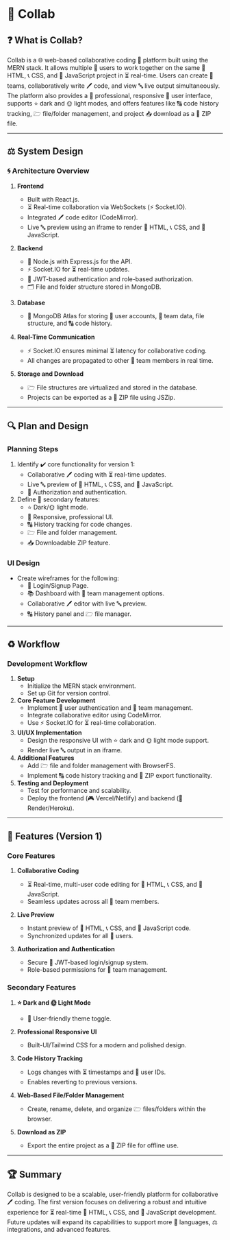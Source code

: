 # 🤖 Collab

## ❓ What is Collab?
Collab is a 🌐 web-based collaborative coding 🔧 platform built using the MERN stack. It allows multiple 👤 users to work together on the same 🕌 HTML, 📞 CSS, and 📱 JavaScript project in ⏳ real-time. Users can create 👥 teams, collaboratively write 🖊️ code, and view 🔤 live output simultaneously. The platform also provides a 🏢 professional, responsive 🔄 user interface, supports ⭐ dark and 🌞 light modes, and offers features like 🔠 code history tracking, 🗁 file/folder management, and project 📥 download as a 📎 ZIP file.

---

## ⚖️ System Design

### **🌀 Architecture Overview**
1. **Frontend**
   - Built with React.js.
   - ⏳ Real-time collaboration via WebSockets (⚡ Socket.IO).
   - Integrated 🖊️ code editor (CodeMirror).
   - Live 🔤 preview using an iframe to render 🕌 HTML, 📞 CSS, and 📱 JavaScript.

2. **Backend**
   - 🐄 Node.js with Express.js for the API.
   - ⚡ Socket.IO for ⏳ real-time updates.
   - 🔐 JWT-based authentication and role-based authorization.
   - 🗂️ File and folder structure stored in MongoDB.

3. **Database**
   - 📝 MongoDB Atlas for storing 👤 user accounts, 👥 team data, file structure, and 🔠 code history.

4. **Real-Time Communication**
   - ⚡ Socket.IO ensures minimal ⏳ latency for collaborative coding.
   - All changes are propagated to other 👤 team members in real time.

5. **Storage and Download**
   - 🗁 File structures are virtualized and stored in the database.
   - Projects can be exported as a 📎 ZIP file using JSZip.

---

## 🔍 Plan and Design

### **Planning Steps**
1. Identify ✔️ core functionality for version 1:
   - Collaborative 🖊️ coding with ⏳ real-time updates.
   - Live 🔤 preview of 🕌 HTML, 📞 CSS, and 📱 JavaScript.
   - 🔐 Authorization and authentication.
2. Define 🔶 secondary features:
   - ⭐ Dark/🌞 light mode.
   - 🏢 Responsive, professional UI.
   - 🔠 History tracking for code changes.
   - 🗁 File and folder management.
   - 📥 Downloadable ZIP feature.

### **UI Design**
- Create wireframes for the following:
  - 🔑 Login/Signup Page.
  - 📚 Dashboard with 👥 team management options.
  - Collaborative 🖊️ editor with live 🔤 preview.
  - 🔠 History panel and 🗁 file manager.

---

## ♻️ Workflow

### **Development Workflow**
1. **Setup**
   - Initialize the MERN stack environment.
   - Set up Git for version control.
2. **Core Feature Development**
   - Implement 🔐 user authentication and 👥 team management.
   - Integrate collaborative editor using CodeMirror.
   - Use ⚡ Socket.IO for ⏳ real-time collaboration.
3. **UI/UX Implementation**
   - Design the responsive UI with ⭐ dark and 🌞 light mode support.
   - Render live 🔤 output in an iframe.
4. **Additional Features**
   - Add 🗁 file and folder management with BrowserFS.
   - Implement 🔠 code history tracking and 📎 ZIP export functionality.
5. **Testing and Deployment**
   - Test for performance and scalability.
   - Deploy the frontend (🎮 Vercel/Netlify) and backend (🏡 Render/Heroku).

---

## 🔧 Features (Version 1)

### Core Features
1. **Collaborative Coding**
   - ⏳ Real-time, multi-user code editing for 🕌 HTML, 📞 CSS, and 📱 JavaScript.
   - Seamless updates across all 👥 team members.

2. **Live Preview**
   - Instant preview of 🕌 HTML, 📞 CSS, and 📱 JavaScript code.
   - Synchronized updates for all 👤 users.

3. **Authorization and Authentication**
   - Secure 🔐 JWT-based login/signup system.
   - Role-based permissions for 👥 team management.

### Secondary Features
1. **⭐ Dark and 🌞 Light Mode**
   - 📲 User-friendly theme toggle.

2. **Professional Responsive UI**
   - Built-UI/Tailwind CSS for a modern and polished design.

3. **Code History Tracking**
   - Logs changes with ⏳ timestamps and 👤 user IDs.
   - Enables reverting to previous versions.

4. **Web-Based File/Folder Management**
   - Create, rename, delete, and organize 🗁 files/folders within the browser.

5. **Download as ZIP**
   - Export the entire project as a 📎 ZIP file for offline use.

---

## 🏆 Summary
Collab is designed to be a scalable, user-friendly platform for collaborative 🖊️ coding. The first version focuses on delivering a robust and intuitive experience for ⏳ real-time 🕌 HTML, 📞 CSS, and 📱 JavaScript development. Future updates will expand its capabilities to support more 🎨 languages, ⚖️ integrations, and advanced features.
